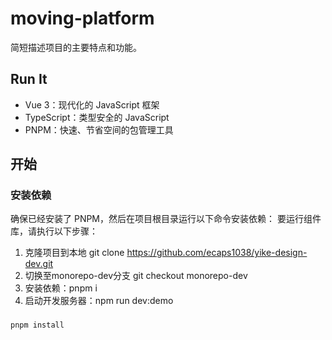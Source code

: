 # moving-platform

简短描述项目的主要特点和功能。

## Run It

- Vue 3：现代化的 JavaScript 框架
- TypeScript：类型安全的 JavaScript
- PNPM：快速、节省空间的包管理工具

## 开始

### 安装依赖

确保已经安装了 PNPM，然后在项目根目录运行以下命令安装依赖：
要运行组件库，请执行以下步骤：
1. 克隆项目到本地 
git clone https://github.com/ecaps1038/yike-design-dev.git
2. 切换至monorepo-dev分支 git checkout monorepo-dev
3. 安装依赖：pnpm i 
4. 启动开发服务器：npm run dev:demo 
###

```bash
pnpm install

```

